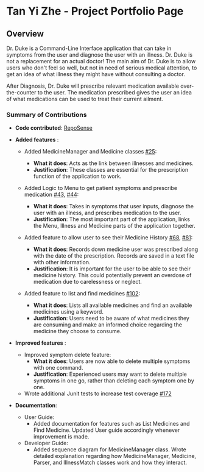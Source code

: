 [comment]: <> (//@@author tanyizhe)
# Tan Yi Zhe - Project Portfolio Page


## Overview
Dr. Duke is a Command-Line Interface application that can take in symptoms from the user
and diagnose the user with an illness. Dr. Duke is not a replacement for an actual doctor! 
The main aim of Dr. Duke is to allow users who don't feel so well, but not in need 
of serious medical attention, to get an idea of what illness they might have without
consulting a doctor.

After Diagnosis, Dr. Duke will prescribe relevant medication available over-the-counter
to the user. The medication prescribed gives the user an idea of what medications
can be used to treat their current ailment.


### Summary of Contributions
* **Code contributed**: [RepoSense](https://nus-cs2113-ay2223s2.github.io/tp-dashboard/?search=tanyizhe&breakdown=true)
* **Added features** :
    * Added MedicineManager and Medicine classes [#25](https://github.com/AY2223S2-CS2113-W13-1/tp/pull/25):
        * **What it does**: Acts as the link between illnesses and medicines.
        * **Justification**: These classes are essential for the prescription function of the application to work.
    
    * Added Logic to Menu to get patient symptoms and prescribe medication [#43](https://github.com/AY2223S2-CS2113-W13-1/tp/pull/43),
  [#44](https://github.com/AY2223S2-CS2113-W13-1/tp/pull/44):
      * **What it does**: Takes in symptoms that user inputs, diagnose the user with an illness,
        and prescribes medication to the user.
      * **Justification**: The most important part of the application, links the Menu, Illness and Medicine
        parts of the application together.
    
    * Added feature to allow user to see their Medicine History [#68](https://github.com/AY2223S2-CS2113-W13-1/tp/pull/68),
      [#81](https://github.com/AY2223S2-CS2113-W13-1/tp/pull/81):
      * **What it does**: Records down medicine user was prescribed along with the date of the
        prescription. Records are saved in a text file with other information.
      * **Justification**: It is important for the user to be able to see their medicine history.
        This could potentially prevent an overdose of medication due to carelessness or neglect.
    
    * Added feature to list and find medicines [#102](https://github.com/AY2223S2-CS2113-W13-1/tp/pull/102):
      * **What it does**: Lists all available medicines and find an available medicines using a keyword.
      *  **Justification**: Users need to be aware of what medicines they are consuming and
       make an informed choice regarding the medicine they choose to consume.

* **Improved features** :
  * Improved symptom delete feature:
    *  **What it does**: Users are now able to delete multiple symptoms with one command.
    *  **Justification**: Experienced users may want to delete multiple symptoms in one go,
        rather than deleting each symptom one by one.
  * Wrote additional Junit tests to increase test coverage [#172](https://github.com/AY2223S2-CS2113-W13-1/tp/pull/172)

* **Documentation**:
    * User Guide:
        * Added documentation for features such as List Medicines and Find Medicine. Updated User guide accordingly
            whenever improvement is made.
    * Developer Guide:
        * Added sequence diagram for MedicineManager class. Wrote detailed explanation regarding
            how MedicineManager, Medicine, Parser, and IllnessMatch classes work and how they interact.
    
